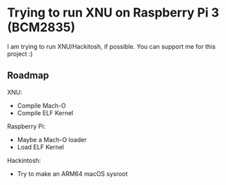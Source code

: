 # Trying to run XNU on Raspberry Pi 3 (BCM2835)

I am trying to run XNU/Hackitosh, if possible. You can support me for this project :)

## Roadmap

XNU:

- Compile Mach-O
- Compile ELF Kernel

Raspberry Pi:

- Maybe a Mach-O loader
- Load ELF Kernel

Hackintosh:

- Try to make an ARM64 macOS sysroot
